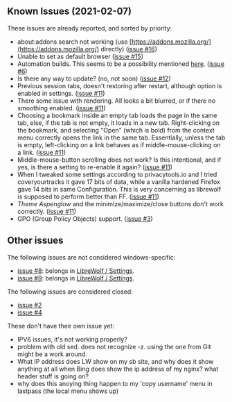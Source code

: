 Known Issues (2021-02-07)
-------------------------

These issues are already reported, and sorted by priority:

* about:addons search not working (use [https://addons.mozilla.org/](https://addons.mozilla.org/) directly) ([issue #16](https://gitlab.com/librewolf-community/browser/windows/-/issues/16))
* Unable to set as default browser ([issue #15](https://gitlab.com/librewolf-community/browser/windows/-/issues/15))
* Automation builds. This seems to be a possibility mentioned [here](https://firefox-source-docs.mozilla.org/setup/windows_build.html#building-firefox-on-windows). ([issue #6](https://gitlab.com/librewolf-community/browser/windows/-/issues/6))
* Is there any way to update? (no, not soon) ([issue #12](https://gitlab.com/librewolf-community/browser/windows/-/issues/12))
* Previous session tabs, doesn't restoring after restart, although option is enabled in settings. ([issue #11](https://gitlab.com/librewolf-community/browser/windows/-/issues/11))
* There some issue with rendering. All looks a bit blurred, or if there no smoothing enabled. ([issue #11](https://gitlab.com/librewolf-community/browser/windows/-/issues/11))
* Choosing a bookmark inside an empty tab loads the page in the same tab, else, if the tab is not empty, it loads in a new tab. Right-clicking on the bookmark, and selecting "Open" (which is bold) from the context menu correctly opens the link in the same tab. Essentially, unless the tab is empty, left-clicking on a link behaves as if middle-mouse-clicking on a link. ([issue #11](https://gitlab.com/librewolf-community/browser/windows/-/issues/11))
* Middle-mouse-button scrolling does not work? Is this intentional, and if yes, is there a setting to re-enable it again? ([issue #11](https://gitlab.com/librewolf-community/browser/windows/-/issues/11))
* When I tweaked some settings according to privacytools.io and I tried coveryourtracks it gave 17 bits of data, while a vanilla hardened Firefox gave 14 bits in same Configuration. This is very concerning as librewolf is supposed to perform better than FF. ([issue #11](https://gitlab.com/librewolf-community/browser/windows/-/issues/11))
* _Theme Aspenglow_ and the minimize/maximize/close buttons don't work correctly. ([issue #11](https://gitlab.com/librewolf-community/browser/windows/-/issues/11))
* GPO (Group Policy Objects) support. ([issue #3](https://gitlab.com/librewolf-community/browser/windows/-/issues/3))

Other issues
------------

The following issues are not considered windows-specific:

* [issue #8](https://gitlab.com/librewolf-community/browser/windows/-/issues/8): belongs in [LibreWolf / Settings](https://gitlab.com/librewolf-community/settings).
* [issue #9](https://gitlab.com/librewolf-community/browser/windows/-/issues/9): belongs in [LibreWolf / Settings](https://gitlab.com/librewolf-community/settings).

The following issues are considered closed:

* [issue #2](https://gitlab.com/librewolf-community/browser/windows/-/issues/2)
* [issue #4](https://gitlab.com/librewolf-community/browser/windows/-/issues/4)

These don't have their own issue yet:

* IPV6 issues, it's not working properly?
* problem with old sed. does not recognize -z. using the one from Git might be a work around.
* What IP address does LW show on my sb site, and why does it show anything at all when Bing does show the ip address of my nginx? what header stuff is going on?
* why does this anoying thing happen to my 'copy username' menu in lastpass (the local menu shows up)
